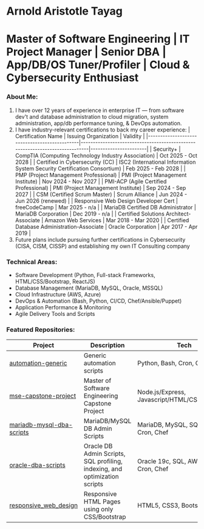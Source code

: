 # Arnold Aristotle Tayag
# Master of Software Engineering | IT Project Manager | Senior DBA | App/DB/OS Tuner/Profiler | Cloud & Cybersecurity Enthusiast

### About Me:
1. I have over 12 years of experience in enterprise IT — from software dev't and database administration to cloud migration, system administration, app/db performance tuning, & DevOps automation.
2. I have industry-relevant certifications to back my career experience:
   | Certification Name                           | Issuing Organization                                                        | Validity              |
   |----------------------------------------------|-----------------------------------------------------------------------------|-----------------------|
   | Security+                                    | CompTIA (Computing Technology Industry Association)                         |  Oct 2025 - Oct 2028  |
   | Certified in Cybersecurity (CC)              | ISC2 (International Information System Security Certification Consortium)   |  Feb 2025 - Feb 2028  |
   | PMP (Project Management Professional)        | PMI (Project Management Institute)                                          |  Nov 2024 - Nov 2027  |
   | PMI-ACP (Agile Certified Professional)       | PMI (Project Management Institute)                                          |  Sep 2024 - Sep 2027  |
   | CSM (Certified Scrum Master)                 | Scrum Alliance                                                              |  Jun 2024 - Jun 2026 (renewed)  |
   | Responsive Web Design Developer Cert         | freeCodeCamp                                                                |  Mar 2025 - n/a       |
   | MariaDB Certified DB Administrator           | MariaDB Corporation                                                         |  Dec 2019 - n/a       | 
   | Certified Solutions Architect-Associate      | Amazon Web Services                                                         |  Mar 2018 - Mar 2020  |
   | Certified Database Administration-Associate  | Oracle Corporation                                                          |  Apr 2017 - Apr 2019  |
3. Future plans include pursuing further certifications in Cybersecurity (CISA, CISM, CISSP) and establishing my own IT Consulting company

### Technical Areas:
- Software Development (Python, Full-stack Frameworks, HTML/CSS/Bootstrap, ReactJS)
- Database Management (MariaDB, MySQL, Oracle, MSSQL)
- Cloud Infrastructure (AWS, Azure)   
- DevOps & Automation (Bash, Python, CI/CD, Chef/Ansible/Puppet)
- Application Performance & Monitoring
- Agile Delivery Tools and Scripts

### Featured Repositories:
| Project                                                                                  | Description                                           | Tech                                           |
|------------------------------------------------------------------------------------------|-------------------------------------------------------|------------------------------------------------|
| [automation-generic](https://github.com/aamtayag/automation_generic.git)                 | Generic automation scripts                            | Python, Bash, Cron, Chef                       |
| [mse-capstone-project](https://github.com/aamtayag/mse_capstone_project.git)             | Master of Software Engineering Capstone Project       | Node.js/Express, Javascript/HTML/CSS/Bootstrap |
| [mariadb-mysql-dba-scripts](https://github.com/aamtayag/mariadb-mysql-admin-scripts.git) | MariaDB/MySQL DB Admin Scripts                        | MariaDB, MySQL, SQL, Bash, Cron, Chef          |
| [oracle-dba-scripts](https://github.com/aamtayag/oracle_admin_scripts.git)               | Oracle DB Admin Scripts, SQL profiling, indexing, and optimization scripts    | Oracle 19c, SQL, AWR, Bash, Cron, Chef         |
| [responsive_web_design](https://github.com/aamtayag/responsive_web_design.git)           | Responsive HTML Pages using only CSS/Bootstrap        | HTML5, CSS3, Bootstrap5                        |





